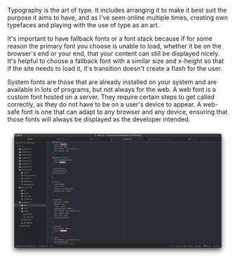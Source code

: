 
Typography is the art of type. It includes arranging it to make it best suit the purpose it aims to have, and as I've seen online multiple times, creating own typefaces and playing with the use of type as an art.

It's important to have fallback fonts or a font stack because if for some reason the primary font you choose is unable to load, whether it be on the browser's end or your end, that your content can still be displayed nicely. It's helpful to choose a fallback font with a similar size and x-height so that if the site needs to load it, it's transition doesn't create a flash for the user.

System fonts are those that are already installed on your system and are available in lots of programs, but not always for the web. A web font is a custom font hosted on a server. They require certain steps to get called correctly, as they do not have to be on a user's device to appear. A web-safe font is one that can adapt to any browser and any device, ensuring that those fonts will always be displayed as the developer intended.

![My Screenshot](./images/assignment11_screenshot.png)
